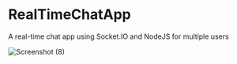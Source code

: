 # RealTimeChatApp
A real-time chat app using Socket.IO and NodeJS for multiple users

![Screenshot (8)](https://user-images.githubusercontent.com/91149204/175446461-20c73f2d-3976-48fb-8eb3-26c7d93d5d27.png)
